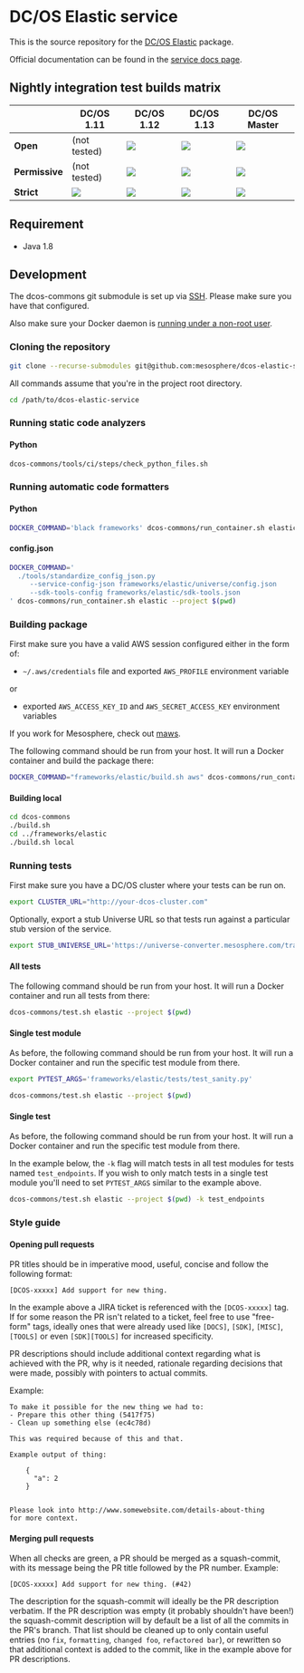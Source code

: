 # DC/OS Elastic service

This is the source repository for the [DC/OS
Elastic](https://mesosphere.com/service-catalog/elastic) package.

Official documentation can be found in the [service docs
page](https://docs.mesosphere.com/services/elastic/).

## Nightly integration test builds matrix

|                | DC/OS 1.11 | DC/OS 1.12 | DC/OS 1.13 | DC/OS Master |
| -------------- | ---------- | ---------- | ---------- | ------------ |
| **Open**       | (not tested) | <a href="https://teamcity.mesosphere.io/viewType.html?buildTypeId=DataServices_Elastic_IntegrationTests_DCOS_112_Open&guest=1"><img src="https://teamcity.mesosphere.io/app/rest/builds/buildType:(id:DataServices_Elastic_IntegrationTests_DCOS_112_Open)/statusIcon"/></a> | <a href="https://teamcity.mesosphere.io/viewType.html?buildTypeId=DataServices_Elastic_IntegrationTests_DCOS_113_Open&guest=1"><img src="https://teamcity.mesosphere.io/app/rest/builds/buildType:(id:DataServices_Elastic_IntegrationTests_DCOS_113_Open)/statusIcon"/></a> | <a href="https://teamcity.mesosphere.io/viewType.html?buildTypeId=DataServices_Elastic_IntegrationTests_DCOS_master_Open&guest=1"><img src="https://teamcity.mesosphere.io/app/rest/builds/buildType:(id:DataServices_Elastic_IntegrationTests_DCOS_master_Open)/statusIcon"/></a> |
| **Permissive** | (not tested) | <a href="https://teamcity.mesosphere.io/viewType.html?buildTypeId=DataServices_Elastic_IntegrationTests_DCOS_112_Permissive&guest=1"><img src="https://teamcity.mesosphere.io/app/rest/builds/buildType:(id:DataServices_Elastic_IntegrationTests_DCOS_112_Permissive)/statusIcon"/></a> | <a href="https://teamcity.mesosphere.io/viewType.html?buildTypeId=DataServices_Elastic_IntegrationTests_DCOS_113_Permissive&guest=1"><img src="https://teamcity.mesosphere.io/app/rest/builds/buildType:(id:DataServices_Elastic_IntegrationTests_DCOS_113_Permissive)/statusIcon"/></a> | <a href="https://teamcity.mesosphere.io/viewType.html?buildTypeId=DataServices_Elastic_IntegrationTests_DCOS_master_Permissive&guest=1"><img src="https://teamcity.mesosphere.io/app/rest/builds/buildType:(id:DataServices_Elastic_IntegrationTests_DCOS_master_Permissive)/statusIcon"/></a> |
| **Strict**     | <a href="https://teamcity.mesosphere.io/viewType.html?buildTypeId=DataServices_Elastic_IntegrationTests_DCOS_111_Strict&guest=1"><img src="https://teamcity.mesosphere.io/app/rest/builds/buildType:(id:DataServices_Elastic_IntegrationTests_DCOS_111_Strict)/statusIcon"/></a> | <a href="https://teamcity.mesosphere.io/viewType.html?buildTypeId=DataServices_Elastic_IntegrationTests_DCOS_112_Strict&guest=1"><img src="https://teamcity.mesosphere.io/app/rest/builds/buildType:(id:DataServices_Elastic_IntegrationTests_DCOS_112_Strict)/statusIcon"/></a> | <a href="https://teamcity.mesosphere.io/viewType.html?buildTypeId=DataServices_Elastic_IntegrationTests_DCOS_113_Strict&guest=1"><img src="https://teamcity.mesosphere.io/app/rest/builds/buildType:(id:DataServices_Elastic_IntegrationTests_DCOS_113_Strict)/statusIcon"/></a> | <a href="https://teamcity.mesosphere.io/viewType.html?buildTypeId=DataServices_Elastic_IntegrationTests_DCOS_master_Strict&guest=1"><img src="https://teamcity.mesosphere.io/app/rest/builds/buildType:(id:DataServices_Elastic_IntegrationTests_DCOS_master_Strict)/statusIcon"/></a> |

## Requirement

- Java 1.8

## Development

The dcos-commons git submodule is set up via
[SSH](https://help.github.com/en/articles/connecting-to-github-with-ssh). Please
make sure you have that configured.

Also make sure your Docker daemon is [running under a non-root
user](https://docs.docker.com/install/linux/linux-postinstall/).

### Cloning the repository

```bash
git clone --recurse-submodules git@github.com:mesosphere/dcos-elastic-service.git /path/to/dcos-elastic-service
```

All commands assume that you're in the project root directory.

```bash
cd /path/to/dcos-elastic-service
```

### Running static code analyzers

#### Python

```bash
dcos-commons/tools/ci/steps/check_python_files.sh
```

### Running automatic code formatters

#### Python

```bash
DOCKER_COMMAND='black frameworks' dcos-commons/run_container.sh elastic --project $(pwd)
```

#### config.json

```bash
DOCKER_COMMAND='
  ./tools/standardize_config_json.py
     --service-config-json frameworks/elastic/universe/config.json
     --sdk-tools-config frameworks/elastic/sdk-tools.json
' dcos-commons/run_container.sh elastic --project $(pwd)
```

### Building package

First make sure you have a valid AWS session configured either in the form of:
- `~/.aws/credentials` file and exported `AWS_PROFILE` environment variable

or

- exported `AWS_ACCESS_KEY_ID` and `AWS_SECRET_ACCESS_KEY` environment variables

If you work for Mesosphere, check out
[maws](https://github.com/mesosphere/maws).

The following command should be run from your host. It will run a Docker
container and build the package there:

```bash
DOCKER_COMMAND="frameworks/elastic/build.sh aws" dcos-commons/run_container.sh elastic --project $(pwd)
```

#### Building local

```bash
cd dcos-commons
./build.sh
cd ../frameworks/elastic
./build.sh local
```


### Running tests

First make sure you have a DC/OS cluster where your tests can be run on.

```bash
export CLUSTER_URL="http://your-dcos-cluster.com"
```

Optionally, export a stub Universe URL so that tests run against a particular
stub version of the service.

```bash
export STUB_UNIVERSE_URL='https://universe-converter.mesosphere.com/transform?url=...'
```

#### All tests

The following command should be run from your host. It will run a Docker
container and run all tests from there:

```bash
dcos-commons/test.sh elastic --project $(pwd)
```

#### Single test module

As before, the following command should be run from your host. It will run a
Docker container and run the specific test module from there.

```bash
export PYTEST_ARGS='frameworks/elastic/tests/test_sanity.py'
```

```bash
dcos-commons/test.sh elastic --project $(pwd)
```

#### Single test

As before, the following command should be run from your host. It will run a
Docker container and run the specific test module from there.

In the example below, the `-k` flag will match tests in all test modules for
tests named `test_endpoints`. If you wish to only match tests in a single test
module you'll need to set `PYTEST_ARGS` similar to the example above.

```bash
dcos-commons/test.sh elastic --project $(pwd) -k test_endpoints
```

### Style guide

#### Opening pull requests

PR titles should be in imperative mood, useful, concise and follow the following
format:

```
[DCOS-xxxxx] Add support for new thing.
```

In the example above a JIRA ticket is referenced with the `[DCOS-xxxxx]` tag. If
for some reason the PR isn't related to a ticket, feel free to use "free-form"
tags, ideally ones that were already used like `[DOCS]`, `[SDK]`, `[MISC]`,
`[TOOLS]` or even `[SDK][TOOLS]` for increased specificity.

PR descriptions should include additional context regarding what is achieved
with the PR, why is it needed, rationale regarding decisions that were made,
possibly with pointers to actual commits.

Example:
```
To make it possible for the new thing we had to:
- Prepare this other thing (5417f75)
- Clean up something else (ec4c78d)

This was required because of this and that.

Example output of thing:

    {
      "a": 2
    }


Please look into http://www.somewebsite.com/details-about-thing
for more context.
```

#### Merging pull requests

When all checks are green, a PR should be merged as a squash-commit, with its
message being the PR title followed by the PR number. Example:

```
[DCOS-xxxxx] Add support for new thing. (#42)
```

The description for the squash-commit will ideally be the PR description
verbatim. If the PR description was empty (it probably shouldn't have been!) the
squash-commit description will by default be a list of all the commits in the
PR's branch. That list should be cleaned up to only contain useful entries (no
`fix`, `formatting`, `changed foo`, `refactored bar`), or rewritten so that
additional context is added to the commit, like in the example above for PR
descriptions.
